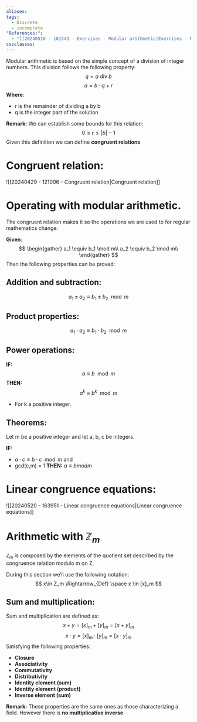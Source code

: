 ```yaml
---
aliases: 
tags:
  - Discrete
  - incomplete
"References:":
  - "[[20240510 - 101543 - Exercises - Modular arithmetic|Exercises - Modular arithmetic]]"
cssclasses:
---
```

Modular arithmetic is based on the simple concept of a division of integer numbers. This division follows the following property: 
$$
q = a \text{ div } b 
$$
$$
a = b \cdot q + r
$$
**Where**: 
+ r is the remainder of dividing a by b
+ q is the integer part of the solution 

**Remark:** 
We can establish some bounds for this relation: 
$$
0 \leq r \leq |b| -1
$$
Given this definition we can define **congruent relations** 
# Congruent relation: 
![[20240429 - 121006 - Congruent relation|Congruent relation]]

# Operating with modular arithmetic.
The congruent relation makes it so the operations we are used to for regular mathematics change. 

**Given**: 
$$
\begin{gather}
a_1 \equiv  b_1 \mod m\\
a_2 \equiv  b_2 \mod m\\
\end{gather}
$$
Then the following properties can be proved: 

## Addition and subtraction: 

$$
a_1 \pm a_2 \equiv b_1 \pm b_2 \mod m
$$
## Product properties: 
$$
a_1 \cdot a_2 \equiv b_1 \cdot b_2 \mod m
$$
## Power operations:
**IF:**
$$
a \equiv b \mod m
$$
**THEN:**
$$
a^k \equiv b^k \mod m
$$
+ For k a positive integer.

## Theorems: 

Let m be a positive integer and let a, b, c be integers. 

**IF:**
+ $a \cdot c \equiv b \cdot c \mod m$
and
+ gcd(c,m) = 1
**THEN:**
$a\equiv b mod m$

# Linear congruence equations: 
![[20240520 - 163951 - Linear congruence equations|Linear congruence equations]]
# Arithmetic with $\mathbb{Z}_m$
$\mathbb{Z}_m$ is composed by the elements of the quotient set described by the congruence relation modulo m on Z.

During this section we’ll use the following notation: 
$$
x\in Z_m \Rightarrow_{Def} \space x \in [x]_m
$$
## Sum and multiplication: 
Sum and multiplication are defined as: 
$$
x + y = [x]_m + [y]_m = [x+y]_m
$$
$$
x \cdot y = [x]_m \cdot [y]_m = [x\cdot y]_m
$$
Satisfying the following properties: 
+ **Closure**
+ **Associativity**
+ **Commutativity**
+ **Distributivity**
+ **Identity element (sum)**
+ **Identity element (product)**
+ **Inverse element (sum)**

**Remark:**
These properties are the same ones as those characterizing a field. However there is **no multiplicative inverse**



